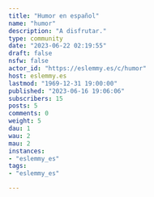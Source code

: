 ```yaml
---
title: "Humor en español" 
name: "humor"
description: "A disfrutar."
type: community
date: "2023-06-22 02:19:55"
draft: false
nsfw: false
actor_id: "https://eslemmy.es/c/humor"
host: eslemmy.es
lastmod: "1969-12-31 19:00:00"
published: "2023-06-16 19:06:06"
subscribers: 15
posts: 5
comments: 0
weight: 5
dau: 1
wau: 2
mau: 2
instances:
- "eslemmy_es"
tags: 
- "eslemmy_es"

---
```

